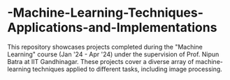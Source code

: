 # -Machine-Learning-Techniques-Applications-and-Implementations
This repository showcases projects completed during the "Machine Learning" course (Jan '24 - Apr '24) under the supervision of Prof. Nipun Batra at IIT Gandhinagar. These projects cover a diverse array of machine-learning techniques applied to different tasks, including image processing.
